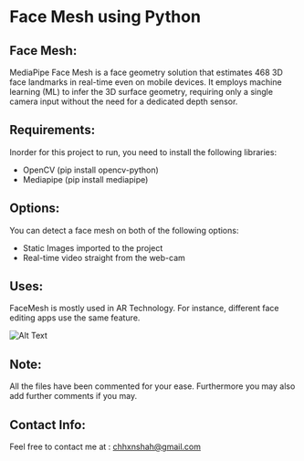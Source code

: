 # Face Mesh using Python

## Face Mesh:
MediaPipe Face Mesh is a face geometry solution that estimates 468 3D face landmarks in real-time even on mobile devices. It employs machine learning (ML) to infer the 3D surface geometry, requiring only a single camera input without the need for a dedicated depth sensor.

## Requirements:
Inorder for this project to run, you need to install the following libraries:
- OpenCV (pip install opencv-python)
- Mediapipe (pip install mediapipe)

## Options:
You can detect a face mesh on both of the following options:
- Static Images imported to the project
- Real-time video straight from the web-cam

## Uses:
FaceMesh is mostly used in AR Technology. For instance, different face editing apps use the same feature.

![Alt Text](https://github.com/HxnDev/Face-Mesh-using-Python/blob/main/face_mesh_ar_effects.gif)

## Note: 
All the files have been commented for your ease. Furthermore you may also add further comments if you may.

## Contact Info: 
Feel free to contact me at : chhxnshah@gmail.com
